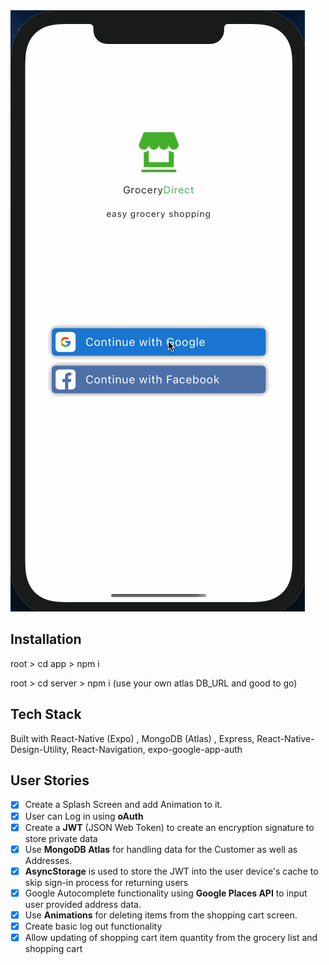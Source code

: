 <img src='misc/grocerydirect.gif' title='Main User Flow' alt='Main Walkthrough' />

## Installation
root > cd app > npm i

root > cd server > npm i 
(use your own atlas DB_URL and good to go)

## Tech Stack
Built with React-Native (Expo) , MongoDB (Atlas) , Express, React-Native-Design-Utility, React-Navigation, expo-google-app-auth

## User Stories
- [x] Create a Splash Screen and add Animation to it.
- [x] User can Log in using **oAuth**
- [x] Create a **JWT** (JSON Web Token) to create an encryption signature to store private data
- [x] Use **MongoDB Atlas** for handling data for the Customer as well as Addresses.
- [x] **AsyncStorage** is used to store the JWT into the user device's cache to skip sign-in process for returning users
- [x] Google Autocomplete functionality using **Google Places API** to input user provided address data.
- [x] Use **Animations** for deleting items from the shopping cart screen.
- [x] Create basic log out functionality
- [x] Allow updating of shopping cart item quantity from the grocery list and shopping cart
